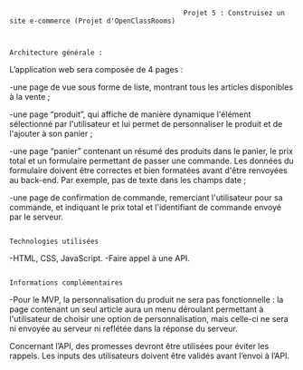                                                Projet 5 : Construisez un site e-commerce (Projet d'OpenClassRooms)
                                               

                                                               Architecture générale :
                                                               

L’application web sera composée de 4 pages :

-une page de vue sous forme de liste, montrant tous les articles disponibles
à la vente ;

-une page “produit”, qui affiche de manière dynamique l'élément
sélectionné par l'utilisateur et lui permet de personnaliser le produit et de
l'ajouter à son panier ;

-une page “panier” contenant un résumé des produits dans le panier, le prix
total et un formulaire permettant de passer une commande. Les données
du formulaire doivent être correctes et bien formatées avant d'être
renvoyées au back-end. Par exemple, pas de texte dans les champs date ;

-une page de confirmation de commande, remerciant l'utilisateur pour sa
commande, et indiquant le prix total et l'identifiant de commande envoyé
par le serveur.

                                                                  Technologies utilisées
                                                                  
                            
-HTML, CSS, JavaScript.
-Faire appel à une API.

                                                               Informations complémentaires
                                                               
                                     
-Pour le MVP, la personnalisation du produit ne sera pas fonctionnelle : la page
contenant un seul article aura un menu déroulant permettant à l'utilisateur de choisir
une option de personnalisation, mais celle-ci ne sera ni envoyée au serveur
ni reflétée dans la réponse du serveur.

Concernant l’API, des promesses devront être utilisées pour éviter les rappels.
Les inputs des utilisateurs doivent être validés avant l’envoi à l’API.




